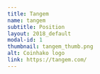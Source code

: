 ```yaml
---
title: Tangem
name: tangem
subtitle: Position
layout: 2018_default
modal-id: 1
thumbnail: tangem_thumb.png
alt: Coinhako logo
link: https://tangem.com/
---
```

